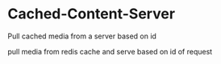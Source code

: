 # Cached-Content-Server
Pull cached media from a server based on id

pull media from redis cache and serve based on id of request
